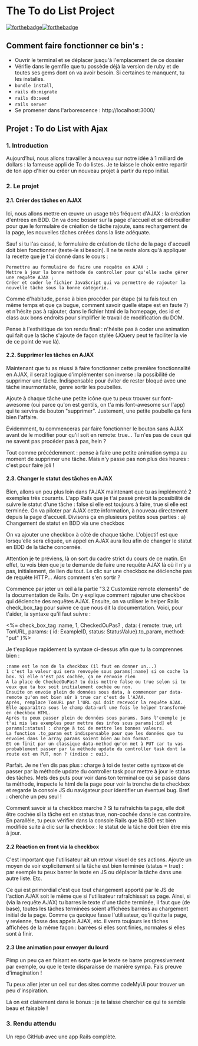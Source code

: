 # The To do List Project

[![forthebadge](https://forthebadge.com/images/badges/made-with-ruby.svg)![forthebadge](http://forthebadge.com/images/badges/built-with-love.svg)](http://forthebadge.com)

## Comment faire fonctionner ce bin's :
* Ouvrir le terminal et se déplacer jusqu'à l'emplacement de ce dossier
* Vérifie dans le gemfile que tu possède déjà la version de ruby et de toutes ses gems dont on va avoir besoin. Si certaines te manquent, tu les installes.
* `bundle install`,
* `rails db:migrate`
* `rails db:seed`
* `rails server`
* Se promener dans l'arborescence : http://localhost:3000/


## Projet : To do List with Ajax

### 1. Introduction

Aujourd’hui, nous allons travailler à nouveau sur notre idée à 1 milliard de dollars : la fameuse appli de To do listes. Je te laisse le choix entre repartir de ton app d'hier ou créer un nouveau projet à partir du repo initial.
### 2. Le projet
#### 2.1. Créer des tâches en AJAX

Ici, nous allons mettre en œuvre un usage très fréquent d'AJAX : la création d'entrées en BDD. On va donc bosser sur la page d'accueil et se débrouiller pour que le formulaire de création de tâche rajoute, sans rechargement de la page, les nouvelles tâches créées dans la liste adéquate.

Sauf si tu l'as cassé, le formulaire de création de tâche de la page d'accueil doit bien fonctionner (teste-le si besoin). Il ne te reste alors qu'à appliquer la recette que je t'ai donné dans le cours :

    Permettre au formulaire de faire une requête en AJAX ;
    Mettre à jour la bonne méthode de controller pour qu'elle sache gérer une requête AJAX ;
    Créer et coder le fichier JavaScript qui va permettre de rajouter la nouvelle tâche sous la bonne catégorie.

Comme d'habitude, pense à bien procéder par étape (si tu fais tout en même temps et que ça bugue, comment savoir quelle étape est en faute ?) et n'hésite pas à rajouter, dans le fichier html de la homepage, des id et class aux bons endroits pour simplifier le travail de modification du DOM.

Pense à l'esthétique de ton rendu final : n'hésite pas à coder une animation qui fait que la tâche s'ajoute de façon stylée (JQuery peut te faciliter la vie de ce point de vue là).
#### 2.2. Supprimer les tâches en AJAX

Maintenant que tu as réussi à faire fonctionner cette première fonctionnalité en AJAX, il serait logique d'implémenter son inverse : la possibilité de supprimer une tâche. Indispensable pour éviter de rester bloqué avec une tâche insurmontable, genre sortir les poubelles.

Ajoute à chaque tâche une petite icône que tu peux trouver sur font-awesome (oui parce qu'on est gentils, on t'a mis font-awesome sur l'app) qui te servira de bouton "supprimer". Justement, une petite poubelle ça fera bien l'affaire.

Évidemment, tu commenceras par faire fonctionner le bouton sans AJAX avant de le modifier pour qu'il soit en remote: true... Tu n'es pas de ceux qui ne savent pas procéder pas à pas, hein ?

Tout comme précédemment : pense à faire une petite animation sympa au moment de supprimer une tâche. Mais n'y passe pas non plus des heures : c'est pour faire joli !
#### 2.3. Changer le statut des tâches en AJAX

Bien, allons un peu plus loin dans l'AJAX maintenant que tu as implémenté 2 exemples très courants. L'app Rails que je t'ai passé prévoit la possibilité de suivre le statut d'une tâche : false si elle est toujours à faire, true si elle est terminée. On va piloter par AJAX cette information, à nouveau directement depuis la page d'accueil. Divisons ça en plusieurs petites sous parties :
a) Changement de statut en BDD via une checkbox

On va ajouter une checkbox à côté de chaque tâche. L'objectif est que lorsqu'elle sera cliquée, un appel en AJAX aura lieu afin de changer le statut en BDD de la tâche concernée.

Attention je te préviens, là on sort du cadre strict du cours de ce matin. En effet, tu vois bien que je te demande de faire une requête AJAX là où il n'y a pas, initialement, de lien du tout. Le clic sur une checkbox ne déclenche pas de requête HTTP... Alors comment s'en sortir ?

Commence par jeter un œil à la partie "3.2 Customize remote elements" de la documentation de Rails. On y explique comment rajouter une checkbox qui déclenche des requêtes AJAX.
Ensuite, on va utiliser le helper Rails check_box_tag pour suivre ce que nous dit la documentation. Voici, pour t'aider, la syntaxe qu'il faut suivre :

 <%= check_box_tag :name, 1, CheckedOuPas? , data: { remote: true, url: TonURL, params: { id: ExampleID, status: StatusValue}.to_param, method: "put" }%>

Je t'explique rapidement la syntaxe ci-dessus afin que tu la comprennes bien :

    :name est le nom de la checkbox (il faut en donner un...)
    1 c'est la valeur qui sera renvoyée sous params[:name] si on coche la box. Si elle n'est pas cochée, ça ne renvoie rien
    A la place de CheckedOuPas? tu dois mettre false ou true selon si tu veux que ta box soit initialement cochée ou non.
    Ensuite on envoie plein de données sous data, à commencer par data-remote qu'on met bien sûr à true car c'est de l'AJAX.
    Après, remplace TonURL par l'URL qui doit recevoir la requête AJAX. Elle apparaîtra sous le champ data-url une fois le helper transformé en checkbox HTML.
    Après tu peux passer plein de données sous params. Dans l'exemple je t'ai mis les exemples pour mettre des infos sous params[:id] et params[:status] : charge à toi de mettre les bonnes valeurs.
    La fonction .to_param est indispensable pour que les données que tu envoies dans le array params soient bien au bon format.
    Et on finit par un classique data-method qu'on met à PUT car tu vas probablement passer par la méthode update du controller task dont la route est en PUT, non ? (indice : oui).

Parfait. Je ne t'en dis pas plus : charge à toi de tester cette syntaxe et de passer par la méthode update du controller task pour mettre à jour le status des tâches. Mets des puts pour voir dans ton terminal ce qui se passe dans ta méthode, inspecte le html de la page pour voir la tronche de ta checkbox et regarde la console JS du navigateur pour identifier un éventuel bug. Bref : cherche un peu seul !

Comment savoir si ta checkbox marche ? Si tu rafraîchis ta page, elle doit être cochée si la tâche est en status true, non-cochée dans le cas contraire. En parallèle, tu peux vérifier dans la console Rails que la BDD est bien modifiée suite à clic sur la checkbox : le statut de la tâche doit bien être mis à jour.
#### 2.2 Réaction en front via la checkbox

C'est important que l'utilisateur ait un retour visuel de ses actions. Ajoute un moyen de voir explicitement si la tâche est bien terminée (status = true) : par exemple tu peux barrer le texte en JS ou déplacer la tâche dans une autre liste. Etc.

Ce qui est primordial c'est que tout changement apporté par le JS de l'action AJAX soit le même que si l'utilisateur rafraîchissait sa page. Ainsi, si (via la requête AJAX) tu barres le texte d'une tâche terminée, il faut que (de base), toutes les tâches terminées soient affichées barrées au chargement initial de la page. Comme ça quoique fasse l'utilisateur, qu'il quitte la page, y revienne, fasse des appels AJAX, etc. il verra toujours les tâches affichées de la même façon : barrées si elles sont finies, normales si elles sont à finir.
#### 2.3 Une animation pour envoyer du lourd

Pimp un peu ça en faisant en sorte que le texte se barre progressivement par exemple, ou que le texte disparaisse de manière sympa. Fais preuve d'imagination !

Tu peux aller jeter un oeil sur des sites comme codeMyUi pour trouver un peu d'inspiration.

Là on est clairement dans le bonus : je te laisse chercher ce qui te semble beau et faisable !
### 3. Rendu attendu

Un repo GitHub avec une app Rails complète.

